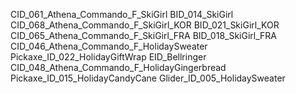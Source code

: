 CID_061_Athena_Commando_F_SkiGirl
BID_014_SkiGirl
CID_068_Athena_Commando_F_SkiGirl_KOR
BID_021_SkiGirl_KOR
CID_065_Athena_Commando_F_SkiGirl_FRA
BID_018_SkiGirl_FRA
CID_046_Athena_Commando_F_HolidaySweater
Pickaxe_ID_022_HolidayGiftWrap
EID_Bellringer
CID_048_Athena_Commando_F_HolidayGingerbread
Pickaxe_ID_015_HolidayCandyCane
Glider_ID_005_HolidaySweater
